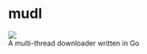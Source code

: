 # mudl
![](https://www.code-inspector.com/project/11429/score/svg)   
A multi-thread downloader written in Go
